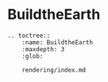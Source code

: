 <!---
title: BuildtheEarth
path: /buildtheearth
version: 1.0.0
authors:
    - @VapoR
--->
# BuildtheEarth
```eval_rst
.. toctree::
    :name: BuildtheEarth
    :maxdepth: 3
    :glob: 

    rendering/index.md
```
